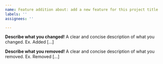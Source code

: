 ```yaml
---
name: Feature addition about: add a new feature for this project title: ''
labels: ''
assignees: ''

---
```


**Describe what you changed!**
A clear and concise description of what you changed. Ex. Added [...]

**Describe what you removed!**
A clear and concise description of what you removed. Ex. Removed [...]
